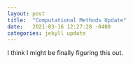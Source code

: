 ```yaml
---
layout: post
title:  "Computational Methods Update"
date:   2021-03-16 12:27:28 -0400
categories: jekyll update
---
```


I think I might be finally figuring this out.
